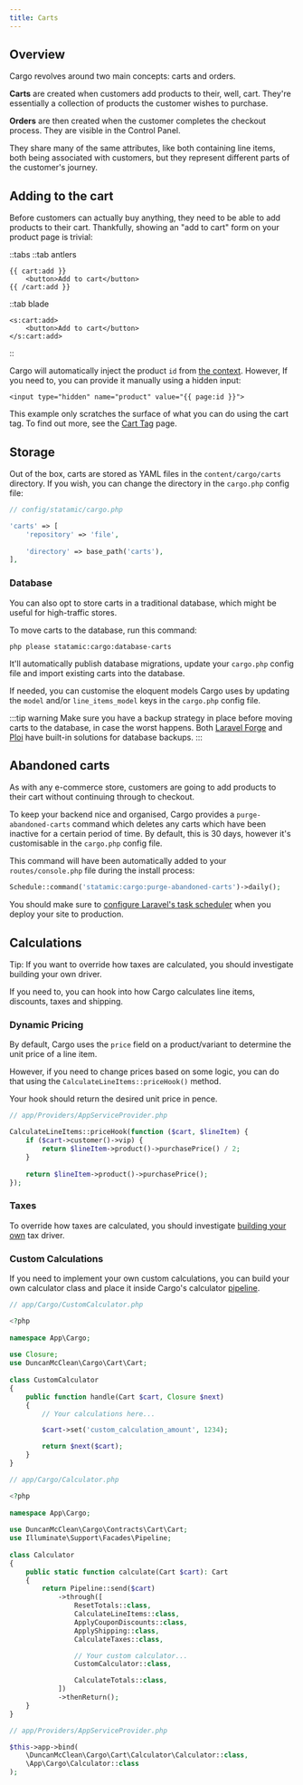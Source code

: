 ```yaml
---
title: Carts
---
```

## Overview
Cargo revolves around two main concepts: carts and orders.

**Carts** are created when customers add products to their, well, cart. They're essentially a collection of products the customer wishes to purchase. 

**Orders** are then created when the customer completes the checkout process. They are visible in the Control Panel.

They share many of the same attributes, like both containing line items, both being associated with customers, but they represent different parts of the customer's journey.

## Adding to the cart
Before customers can actually buy anything, they need to be able to add products to their cart. Thankfully, showing an "add to cart" form on your product page is trivial: 

::tabs
::tab antlers
```antlers
{{ cart:add }}
	<button>Add to cart</button>
{{ /cart:add }}
```
::tab blade
```blade
<s:cart:add>  
    <button>Add to cart</button>
</s:cart:add>
```
::

Cargo will automatically inject the product `id` from [the context](https://statamic.dev/extending/tags#context). However, If you need to, you can provide it manually using a hidden input:

```antlers
<input type="hidden" name="product" value="{{ page:id }}">
``` 

This example only scratches the surface of what you can do using the cart tag. To find out more, see the [Cart Tag](/docs/tags/cart) page.

## Storage
Out of the box, carts are stored as YAML files in the `content/cargo/carts` directory. If you wish, you can change the directory in the `cargo.php` config file:

```php
// config/statamic/cargo.php

'carts' => [  
    'repository' => 'file',  
  
    'directory' => base_path('carts'),
],
```

### Database
You can also opt to store carts in a traditional database, which might be useful for high-traffic stores.

To move carts to the database, run this command:

```
php please statamic:cargo:database-carts
```

It'll automatically publish database migrations, update your `cargo.php` config file and import existing carts into the database.

If needed, you can customise the eloquent models Cargo uses by updating the `model` and/or `line_items_model` keys in the `cargo.php` config file. 

:::tip warning
Make sure you have a backup strategy in place before moving carts to the database, in case the worst happens. Both [Laravel Forge](https://forge.laravel.com/docs/servers/backups) and [Ploi](https://ploi.io/features/database-backups) have built-in solutions for database backups.
:::

## Abandoned carts
As with any e-commerce store, customers are going to add products to their cart without continuing through to checkout.

To keep your backend nice and organised, Cargo provides a `purge-abandoned-carts` command which deletes any carts which have been inactive for a certain period of time. By default, this is 30 days, however it's customisable in the `cargo.php` config file.

This command will have been automatically added to your `routes/console.php` file during the install process:

```php
Schedule::command('statamic:cargo:purge-abandoned-carts')->daily();
```

You should make sure to [configure Laravel's task scheduler](https://statamic.dev/scheduling#running-the-scheduler) when you deploy your site to production.

## Calculations
Tip: If you want to override how taxes are calculated, you should investigate building your own driver.

If you need to, you can hook into how Cargo calculates line items, discounts, taxes and shipping.

### Dynamic Pricing
By default, Cargo uses the `price` field on a product/variant to determine the unit price of a line item.

However, if you need to change prices based on some logic, you can do that using the `CalculateLineItems::priceHook()` method.

Your hook should return the desired unit price in pence.

```php
// app/Providers/AppServiceProvider.php

CalculateLineItems::priceHook(function ($cart, $lineItem) {  
    if ($cart->customer()->vip) {  
        return $lineItem->product()->purchasePrice() / 2;  
    }  
  
    return $lineItem->product()->purchasePrice();  
});
```

### Taxes
To override how taxes are calculated, you should investigate [building your own](/docs/taxes) tax driver.

### Custom Calculations
If you need to implement your own custom calculations, you can build your own calculator class and place it inside Cargo's calculator [pipeline](https://laravel.com/docs/master/processes#process-pipelines).

```php
// app/Cargo/CustomCalculator.php

<?php  
  
namespace App\Cargo;  
  
use Closure;  
use DuncanMcClean\Cargo\Cart\Cart;  
  
class CustomCalculator  
{  
    public function handle(Cart $cart, Closure $next)  
    {  
		// Your calculations here...

		$cart->set('custom_calculation_amount', 1234);

        return $next($cart);  
    }  
}
```

```php
// app/Cargo/Calculator.php

<?php  
  
namespace App\Cargo;  
  
use DuncanMcClean\Cargo\Contracts\Cart\Cart;  
use Illuminate\Support\Facades\Pipeline;
  
class Calculator  
{  
    public static function calculate(Cart $cart): Cart  
    {  
        return Pipeline::send($cart)  
            ->through([  
                ResetTotals::class,  
                CalculateLineItems::class,  
                ApplyCouponDiscounts::class,  
                ApplyShipping::class,  
                CalculateTaxes::class,  

				// Your custom calculator...
				CustomCalculator::class,

                CalculateTotals::class,  
            ])  
            ->thenReturn();  
    }
}
```

```php
// app/Providers/AppServiceProvider.php

$this->app->bind(  
    \DuncanMcClean\Cargo\Cart\Calculator\Calculator::class,  
    \App\Cargo\Calculator::class  
);
```
